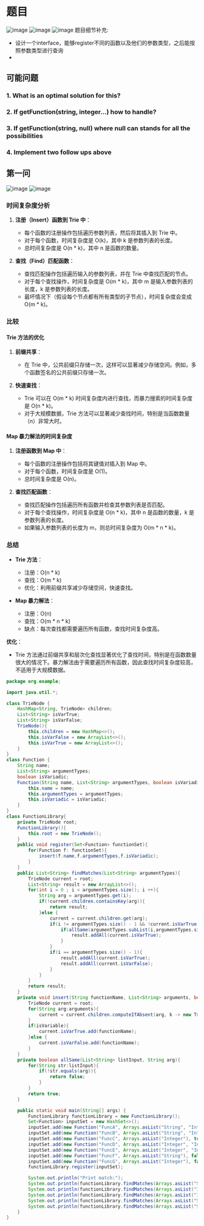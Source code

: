 # 题目
![image](./img/varadic_1.png)
![image](./img/varadic_2.png)
![image](./img/varadic_3.png)
题目细节补充:
* 设计一个interface，能够register不同的函数以及他们的参数类型，之后能按照参数类型进行查询
* 
## 可能问题
### 1. What is an optimal solution for this?
### 2. If getFunction(string, integer...) how to handle?
### 3. If getFunction(string, null) where null can stands for all the possibilities
### 4. Implement two follow ups above

## 第一问
![image](./img/isVariabic_solu1.jpeg)
![image](./img/isVariabic_solu2.jpeg)


### 时间复杂度分析

1. **注册（Insert）函数到 Trie 中**：
   - 每个函数的注册操作包括遍历参数列表，然后将其插入到 Trie 中。
   - 对于每个函数，时间复杂度是 O(k)，其中 k 是参数列表的长度。
   - 总时间复杂度是 O(n * k)，其中 n 是函数的数量。

2. **查找（Find）匹配函数**：
   - 查找匹配操作包括遍历输入的参数列表，并在 Trie 中查找匹配的节点。
   - 对于每个查找操作，时间复杂度是 O(m * k)，其中 m 是输入参数列表的长度，k 是参数列表的长度。
   - 最坏情况下（假设每个节点都有所有类型的子节点），时间复杂度会变成 O(m * k)。

### 比较

#### Trie 方法的优化

1. **前缀共享**：
   - 在 Trie 中，公共前缀只存储一次，这样可以显著减少存储空间。例如，多个函数签名的公共前缀只存储一次。

2. **快速查找**：
   - Trie 可以在 O(m * k) 时间复杂度内进行查找，而暴力搜索的时间复杂度是 O(n * k)。
   - 对于大规模数据，Trie 方法可以显著减少查找时间，特别是当函数数量（n）非常大时。

#### Map 暴力解法的时间复杂度

1. **注册函数到 Map 中**：
   - 每个函数的注册操作包括将其键值对插入到 Map 中。
   - 对于每个函数，时间复杂度是 O(1)。
   - 总时间复杂度是 O(n)。

2. **查找匹配函数**：
   - 查找匹配操作包括遍历所有函数并检查其参数列表是否匹配。
   - 对于每个查找操作，时间复杂度是 O(n * k)，其中 n 是函数的数量，k 是参数列表的长度。
   - 如果输入参数列表的长度为 m，则总时间复杂度为 O(m * n * k)。

### 总结

- **Trie 方法**：
  - 注册：O(n * k)
  - 查找：O(m * k)
  - 优化：利用前缀共享减少存储空间，快速查找。

- **Map 暴力解法**：
  - 注册：O(n)
  - 查找：O(m * n * k)
  - 缺点：每次查找都需要遍历所有函数，查找时间复杂度高。

**优化**：
- Trie 方法通过前缀共享和层次化查找显著优化了查找时间，特别是在函数数量很大的情况下。暴力解法由于需要遍历所有函数，因此查找时间复杂度较高，不适用于大规模数据。

```java
package org.example;

import java.util.*;

class TrieNode {
    HashMap<String, TrieNode> children;
    List<String> isVarTrue;
    List<String> isVarFalse;
    TrieNode(){
        this.children = new HashMap<>();
        this.isVarFalse = new ArrayList<>();
        this.isVarTrue = new ArrayList<>();
    }
}
class Function {
    String name;
    List<String> argumentTypes;
    boolean isVariadic;
    Function(String name, List<String> argumentTypes, boolean isVariadic){
        this.name = name;
        this.argumentTypes = argumentTypes;
        this.isVariadic = isVariadic;
    }
}
class FunctionLibrary{
    private TrieNode root;
    FunctionLibrary(){
        this.root = new TrieNode();
    }
    public void register(Set<Function> functionSet){
        for(Function f: functionSet){
            insert(f.name,f.argumentTypes,f.isVariadic);
        }
    }
    public List<String> findMatches(List<String> argumentTypes){
        TrieNode current = root;
        List<String> result = new ArrayList<>();
        for(int i = 0 ; i < argumentTypes.size(); i ++){
            String arg = argumentTypes.get(i);
            if(!current.children.containsKey(arg)){
                return result;
            }else {
                current = current.children.get(arg);
                if(i != argumentTypes.size() - 1 && !current.isVarTrue.isEmpty()){
                    if(allSame(argumentTypes.subList(i,argumentTypes.size()),arg)){
                        result.addAll(current.isVarTrue);
                    }
                }
                if(i == argumentTypes.size() - 1){
                    result.addAll(current.isVarTrue);
                    result.addAll(current.isVarFalse);
                }
            }
        }
        return result;
    }
    private void insert(String functionName, List<String> arguments, boolean isVariable){
        TrieNode current = root;
        for(String arg:arguments){
            current = current.children.computeIfAbsent(arg, k -> new TrieNode());
        }
        if(isVariable){
            current.isVarTrue.add(functionName);
        }else {
            current.isVarFalse.add(functionName);
        }
    }
    private boolean allSame(List<String> listInput, String arg){
        for(String str:listInput){
            if(!str.equals(arg)){
                return false;
            }
        }
        return true;
    }

    public static void main(String[] args) {
        FunctionLibrary functionLibrary = new FunctionLibrary();
        Set<Function> inputSet = new HashSet<>();
        inputSet.add(new Function("FuncA", Arrays.asList("String", "Integer", "Integer"), false));
        inputSet.add(new Function("FuncB", Arrays.asList("String", "Integer"), true));
        inputSet.add(new Function("FuncC", Arrays.asList("Integer"), true));
        inputSet.add(new Function("FuncD", Arrays.asList("Integer", "Integer"), true));
        inputSet.add(new Function("FuncE", Arrays.asList("Integer", "Integer", "Integer"), false));
        inputSet.add(new Function("FuncF", Arrays.asList("String"), false));
        inputSet.add(new Function("FuncG", Arrays.asList("Integer"), false));
        functionLibrary.register(inputSet);

        System.out.println("Print match:");
        System.out.println(functionLibrary.findMatches(Arrays.asList("String"))); // [FuncF]
        System.out.println(functionLibrary.findMatches(Arrays.asList("Integer"))); // [FuncC, FuncG]
        System.out.println(functionLibrary.findMatches(Arrays.asList("Integer", "Integer", "Integer", "Integer"))); // [FuncC, FuncD]
        System.out.println(functionLibrary.findMatches(Arrays.asList("String", "Integer", "Integer", "Integer"))); // [FuncB]
        System.out.println(functionLibrary.findMatches(Arrays.asList("String", "Integer", "Integer"))); // [FuncA, FuncB]
    }
}
```